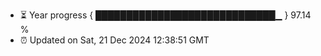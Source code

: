- ⏳ Year progress { █████████████████████████████▁ } 97.14 %
- ⏰ Updated on Sat, 21 Dec 2024 12:38:51 GMT

